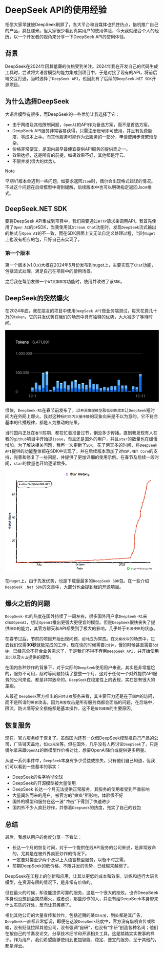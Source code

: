 # DeepSeek API的使用经验

相信大家早就被DeepSeek刷屏了，各大平台和自媒体也抓住热点，借机推广自己的产品，疯狂赚米。但大家很少看到真实用户的使用体验，今天我就结合个人的经历，以一个开发者的视角来分享一下DeepSeek API的使用体验。

## 背景

DeepSeek在2024年因其低廉的价格受到关注。2024年我在开发自己的代码生成工具时，尝试将大语言模型的能力集成到项目中，于是对接了现有的API，将前后端交互打通，当时选择了`DeepSeek API`，也因此有了后续的`DeepSeek.NET SDK`开源项目。

## 为什么选择DeepSeek

大语言模型有很多，而DeepSeek的一些优势让我选择了它：

- 由于网络及其他限制问题，`OpenAI`的API作为备选方案，而不是首选方案。
- DeepSeek API服务非常容易获得，只需注册账号即可使用，并且有免费额度，零成本上手。而其他服务可能作为云服务的一部分，申请使用步骤繁琐复杂。
- 价格非常便宜，是国内最早最便宜提供API服务的提供商之一。
- 效果达标，这是所有的前提，如果效果不好，其他都是浮云。
- 不限并发(很大的优势)。

> [!NOTE]
> 早期V1版本会遇到一些问题，如要求返回`Json`时，偶尔会出现格式错误的情况。不过这个问题在后续模型中得到缓解，后续版本中也可以明确指定返回Json格式。

## DeepSeek.NET SDK

要将DeepSeek API集成到项目中，我们需要通过`HTTP`请求来调用API。我首先使用了`Open AI`的`C#`SDK，当我使用其`Stream Chat`功能时，发现`DeepSeek`流式输出的格式与`Open AI`的不一致，而在SDK层面上又无法自定义处理过程，当时`Nuget`上也没有相应的包，只好自己去实现了。

### 第一个版本

第一个版本(v1.0.x)大概在2024年5月份发布到nuget上，主要实现了`Chat`功能，包括流式处理，满足自己在项目中的使用场景。

之后我在帮朋友做一个`AI文案改写`功能时，使用并改进了该`SDK`。

## DeepSeek的突然爆火

在2024年底，我在朋友的项目中使用`DeepSeek API`做业务端测试，每天花费几十万的`token`，它的并发优势在我们的场景中具有独特的优势，大大减少了等待时间。

![使用量](../images/deepseek202412cost.png)

很快，`DeepSeek-R1`在春节前发布了，以`开源推理模型`和`低训练成本`让`DeepSeek`短时间内在外网上爆火。我对这种`短时间内大量传播`的现象向来是不以为意的，它不符合基本的传播规律，都是人为推动的结果。

当时国内正处在`春节`前期，都在忙着准备过节，倒没多少传播。直到我发现有人在我的`github`项目中开始提`issue`，而且还是国外的用户，并且`star`的数量也在缓慢增加。为了解决相关问题，我再一次更新了`SDK`，花了两天多的时间，将`DeepSeek API`提供的功能整体都在SDK中实现了，并在后续版本添加了对`ASP.NET Core`的支持，完善和修复了一些问题，并提供了更加详细的使用示例。在春节及后续一段时间，`star`的数量也开始逐渐增多。

![star](../images/star-history.png)

在`Nuget`上，由于先发优势，也是下载量最多的`DeepSeek SDK`包。在一些介绍`DeepSeek .Net SDK`的文章中，大部分也会提到我的开源项目。

## 爆火之后的问题

`DeepSeek-R1`的热度在国外持续了一周左右，很多国外用户拿`DeepSeek-R1`来diss`OpenAI`，想让`OpenAI`推出更强大更便宜的模型。但是`DeepSeek`很快丧失了提供`服务`的能力，其官方聊天和API都受到了极大的影响，几乎处于`无法使用`的状态。

在春节过后，节前的项目开始出现问题，`超时`成为常态。在`文案改写`的场景中，过去我们仅需**30秒**就能完成的工作，现在快的时候需要`2分钟`，慢的时候甚至需要`5分钟`，已经完全不符合业务需求了，于是我们不得不弃用`DeepSeek API`，并开始使用`混元`以及`火山`提供的模型。

在国内各种炒作的背景下，对于实际的`DeepSeek`使用用户来说，其实是非常尴尬的，服务不可用，超时等问题持续了整整一个月，这对于任何一个对外提供API服务的公司来说，都是非常致命的。`DeepSeek`在稳定性上的表现，实在是有很大的差距。

从最近 `DeepSeek`官方推出的`闲时计费`服务来看，其主要压力还是在于`国内`的访问，而不是所谓的`黑客`攻击。因为`黑客`攻击是所有服务商都会面临的问题，在后端中，限流，防火墙等安全措施都是基本操作，这不是`服务瘫痪`的主要原因。

## 恢复服务

现在，官方服务终于恢复了。虽然国内还有一众借DeepSeek模型推自己产品的公司，广告铺天盖地，如`xx元宝`等。但在国外，几乎没有人再讨论`DeepSeek`了，只是偶尔拿来跟`OpenAI`的新模型作价格对比，想要OpenAI降价或提供更多用量。

从这一系列事件中，`DeepSeek`本身有多少受益或损失，只有他们自己知道，但我们可以看到一些基本的事实：

- DeepSeek的名字响彻全球
- DeepSeek的开源模型被大量使用
- DeepSeek 长达一个月无法提供正常服务，其服务的使用者受到严重影响
- 大量闻名而来的用户，被官方的"瘫痪"所影响，体验很不好
- 国外的模型和服务在这一波"冲击"下得到了快速进步
- 国内外不少人疯狂炒作，并借着`Deepseek`的热度，充实了自己的钱包

## 总结

最后，我想从用户的角度分享一下看法：

- 长达一个月的恢复时间，对于一个提供在线API服务的公司来说，是非常致命的，尤其是在被外界疯狂炒作的情况下。
- 一定要对接至少两个及以上大语言模型服务，以备不时之需。
- 前期DeepSeek的低价格，不限并发的优势，已经越来越弱了。

DeepSeek在工程上的创新和应用，让其以更低的成本和效率，训练和运行大语言模型，在资源有限的情况下，是非常有价值的。

但在最火的时候，却没能提供可靠的服务，这是一个很大的挫败。也许DeepSeek本身也没想到会突然爆火，或者说，那些炒作的人，并没有给DeepSeek本身带来什么实质的好处，反而让其瘫痪了。

相比其他公司的大量宣传和炒作，包括近期的某`XX元宝`，到处都是其广告，`DeepSeek`一直都非常低调，即便在这波`DeepSeek`热度中，官方没有借机宣传或吹嘘，没有贬低拉踩其他公司，没有强调"自研"，也没有“字研”创造各种名词；他们在按自己的节奏发论文，分享技术细节和开源相关工具，这是踏踏实实做事的样子。作为用户，我们希望能够使用到更加智能、稳定、便宜的服务，至于其他的，都是浮云。
